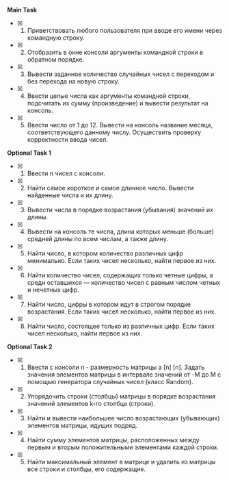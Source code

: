 **Main Task**    
- [X] 1. Приветствовать любого пользователя при вводе его имени через командную строку.    
- [X] 2. Отобразить в окне консоли аргументы командной строки в обратном порядке.    
- [X] 3. Вывести заданное количество случайных чисел с переходом и без перехода на новую строку.    
- [X] 4. Ввести целые числа как аргументы командной строки, подсчитать их сумму (произведение) и вывести результат на консоль.    
- [X] 5. Ввести число от 1 до 12. Вывести на консоль название месяца, соответствующего данному числу. Осуществить проверку корректности ввода чисел.    

**Optional Task 1**    
- [x] 1. Ввести n чисел с консоли.    
- [x] 2. Найти самое короткое и самое длинное число. Вывести найденные числа и их длину.    
- [x] 3. Вывести числа в порядке возрастания (убывания) значений их длины.    
- [x] 4. Вывести на консоль те числа, длина которых меньше (больше) средней длины по всем числам, а также длину.    
- [x] 5. Найти число, в котором количество различных цифр минимально. Если таких чисел несколько, найти первое из них.    
- [x] 6. Найти количество чисел, содержащих только четные цифры, а среди оставшихся — количество чисел с равным числом четных и нечетных цифр.    
- [x] 7. Найти число, цифры в котором идут в строгом порядке возрастания. Если таких чисел несколько, найти первое из них.    
- [x] 8. Найти число, состоящее только из различных цифр. Если таких чисел несколько, найти первое из них.    

**Optional Task 2**       
- [x] 1. Ввести с консоли n - размерность матрицы a [n] [n]. Задать значения элементов матрицы в интервале значений от -M до M с помощью генератора случайных чисел (класс Random).    
- [x] 2. Упорядочить строки (столбцы) матрицы в порядке возрастания значений элементов k-го столбца (строки).    
- [x] 3. Найти и вывести наибольшее число возрастающих (убывающих) элементов матрицы, идущих подряд.    
- [x] 4. Найти сумму элементов матрицы, расположенных между первым и вторым положительными элементами каждой строки.    
- [x] 5. Найти максимальный элемент в матрице и удалить из матрицы все строки и столбцы, его содержащие.    
